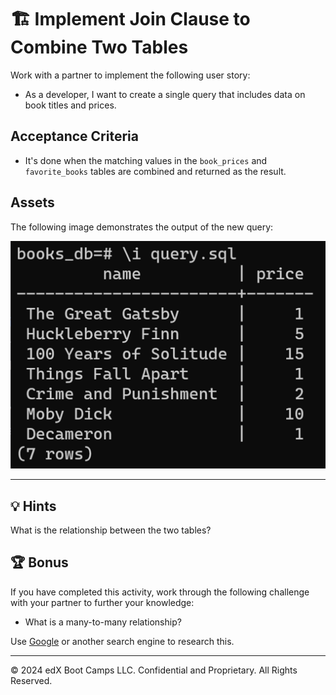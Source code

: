 # 🏗️ Implement Join Clause to Combine Two Tables

Work with a partner to implement the following user story:

* As a developer, I want to create a single query that includes data on book titles and prices.

## Acceptance Criteria

* It's done when the matching values in the `book_prices` and `favorite_books` tables are combined and returned as the result.

## Assets

The following image demonstrates the output of the new query:

![The new query includes both book_name and price columns.](./assets/image_1.png)

---

## 💡 Hints

What is the relationship between the two tables?

## 🏆 Bonus

If you have completed this activity, work through the following challenge with your partner to further your knowledge:

* What is a many-to-many relationship?

Use [Google](https://www.google.com) or another search engine to research this.

---
© 2024 edX Boot Camps LLC. Confidential and Proprietary. All Rights Reserved.
